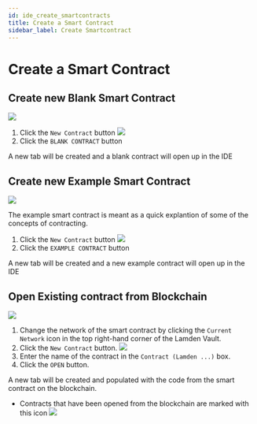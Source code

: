 ```yaml
---
id: ide_create_smartcontracts
title: Create a Smart Contract
sidebar_label: Create Smartcontract
---
```


# Create a Smart Contract

## Create new Blank Smart Contract
![](/img/wallet/gif/1.0.0_ide_create_smartcontract_blank.gif)

1. Click the `New Contract` button ![](/img/wallet/new_smartcontract.png)
2. Click the `BLANK CONTRACT` button

A new tab will be created and a blank contract will open up in the IDE

## Create new Example Smart Contract
![](/img/wallet/gif/1.0.0_ide_create_smartcontract_example.gif)

The example smart contract is meant as a quick explantion of some of the concepts of contracting.

1. Click the `New Contract` button ![](/img/wallet/new_smartcontract.png)
2. Click the `EXAMPLE CONTRACT` button

A new tab will be created and a new example contract will open up in the IDE


## Open Existing contract from Blockchain
![](/img/wallet/gif/1.0.0_ide_create_smartcontract_blockchain.gif)

1. Change the network of the smart contract by clicking the `Current Network` icon in the top right-hand corner of the Lamden Vault. 
2. Click the `New Contract` button. ![](/img/wallet/new_smartcontract.png)
3. Enter the name of the contract in the `Contract (Lamden ...)` box. 
4. Click the `OPEN` button.

A new tab will be created and populated with the code from the smart contract on the blockchain.

- Contracts that have been opened from the blockchain are marked with this icon ![](/img/wallet/sc_from_network.png)

